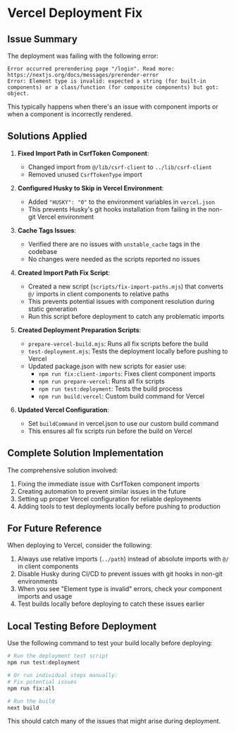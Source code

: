 # Vercel Deployment Fix

## Issue Summary

The deployment was failing with the following error:

```
Error occurred prerendering page "/login". Read more: https://nextjs.org/docs/messages/prerender-error
Error: Element type is invalid: expected a string (for built-in components) or a class/function (for composite components) but got: object.
```

This typically happens when there's an issue with component imports or when a component is incorrectly rendered.

## Solutions Applied

1. **Fixed Import Path in CsrfToken Component**:

   - Changed import from `@/lib/csrf-client` to `../lib/csrf-client`
   - Removed unused `CsrfTokenType` import

2. **Configured Husky to Skip in Vercel Environment**:

   - Added `"HUSKY": "0"` to the environment variables in `vercel.json`
   - This prevents Husky's git hooks installation from failing in the non-git Vercel environment

3. **Cache Tags Issues**:

   - Verified there are no issues with `unstable_cache` tags in the codebase
   - No changes were needed as the scripts reported no issues

4. **Created Import Path Fix Script**:

   - Created a new script (`scripts/fix-import-paths.mjs`) that converts `@/` imports in client components to relative paths
   - This prevents potential issues with component resolution during static generation
   - Run this script before deployment to catch any problematic imports

5. **Created Deployment Preparation Scripts**:

   - `prepare-vercel-build.mjs`: Runs all fix scripts before the build
   - `test-deployment.mjs`: Tests the deployment locally before pushing to Vercel
   - Updated package.json with new scripts for easier use:
     - `npm run fix:client-imports`: Fixes client component imports
     - `npm run prepare-vercel`: Runs all fix scripts
     - `npm run test:deployment`: Tests the build process
     - `npm run build:vercel`: Custom build command for Vercel

6. **Updated Vercel Configuration**:
   - Set `buildCommand` in vercel.json to use our custom build command
   - This ensures all fix scripts run before the build on Vercel

## Complete Solution Implementation

The comprehensive solution involved:

1. Fixing the immediate issue with CsrfToken component imports
2. Creating automation to prevent similar issues in the future
3. Setting up proper Vercel configuration for reliable deployments
4. Adding tools to test deployments locally before pushing to production

## For Future Reference

When deploying to Vercel, consider the following:

1. Always use relative imports (`../path`) instead of absolute imports with `@/` in client components
2. Disable Husky during CI/CD to prevent issues with git hooks in non-git environments
3. When you see "Element type is invalid" errors, check your component imports and usage
4. Test builds locally before deploying to catch these issues earlier

## Local Testing Before Deployment

Use the following command to test your build locally before deploying:

```bash
# Run the deployment test script
npm run test:deployment

# Or run individual steps manually:
# Fix potential issues
npm run fix:all

# Run the build
next build
```

This should catch many of the issues that might arise during deployment.

